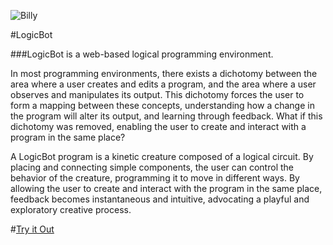 ![Billy](https://raw.github.com/simonlast/logicbot/master/screenshot.png)

#LogicBot

###LogicBot is a web-based logical programming environment.

In most programming environments, there exists a dichotomy between the area where a user creates and edits a program, and the area where a user observes and manipulates its output. This dichotomy forces the user to form a mapping between these concepts, understanding how a change in the program will alter its output, and learning through feedback. What if this dichotomy was removed, enabling the user to create and interact with a program in the same place?

A LogicBot program is a kinetic creature composed of a logical circuit. By placing and connecting simple components, the user can control the behavior of the creature, programming it to move in different ways. By allowing the user to create and interact with the program in the same place, feedback becomes instantaneous and intuitive, advocating a playful and exploratory creative process.

#[Try it Out](http://logicbot.jit.su)
